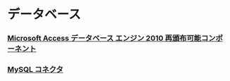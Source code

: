 # データベース

### [Microsoft Access データベース エンジン 2010 再頒布可能コンポーネント](https://www.microsoft.com/ja-jp/download/details.aspx?id=13255)

### [MySQL コネクタ](https://www.mysql.com/jp/products/connector/)